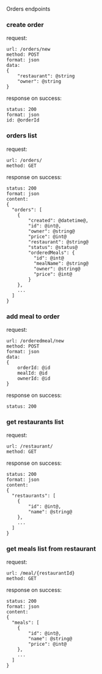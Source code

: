 Orders endpoints

### create order

request:
```
url: /orders/new
method: POST
format: json
data:
{
	"restaurant": @string
	"owner": @string
}
```
response on success:
```
status: 200
format: json
id: @orderId
```

### orders list

request:
```
url: /orders/
method: GET
```
response on success:
```
status: 200
format: json
content:
{
  "orders": [
    {
        "created": @datetime@,
        "id": @int@,
        "owner": @string@
        "price": @int@
        "restaurant": @string@
        "status": @status@
        "orderedMeals": {
          "id": @int@
          "mealName": @string@
          "owner": @string@
          "price": @int@
        }
    },
    ...
  ]
}
```

### add meal to order

request:
```
url: /orderedmeal/new
method: POST
format: json
data:
{
	orderId: @id
	mealId: @id
	ownerId: @id
}
```
response on success:
```
status: 200
```

### get restaurants list

request:
```
url: /restaurant/
method: GET
```
response on success:
```
status: 200
format: json
content:
{
  "restaurants": [
    {
        "id": @int@,
        "name": @string@
    },
    ...
  ]
}
```

### get meals list from restaurant

request:
```
url: /meal/{restaurantId}
method: GET
```
response on success:
```
status: 200
format: json
content:
{
  "meals": [
    {
        "id": @int@,
        "name": @string@
        "price": @int@
    },
    ...
  ]
}
```